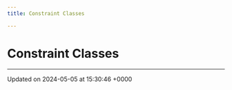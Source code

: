 ```yaml
---
title: Constraint Classes

---
```


# Constraint Classes








-------------------------------

Updated on 2024-05-05 at 15:30:46 +0000